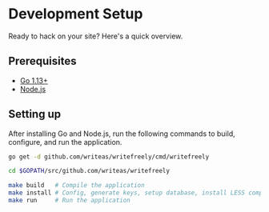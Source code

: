# Development Setup

Ready to hack on your site? Here's a quick overview.

## Prerequisites

* [Go 1.13+](https://golang.org/dl/)
* [Node.js](https://nodejs.org/en/download/)

## Setting up

After installing Go and Node.js, run the following commands to build, configure, and run the application.

```bash
go get -d github.com/writeas/writefreely/cmd/writefreely

cd $GOPATH/src/github.com/writeas/writefreely

make build   # Compile the application
make install # Config, generate keys, setup database, install LESS compiler
make run     # Run the application
```
